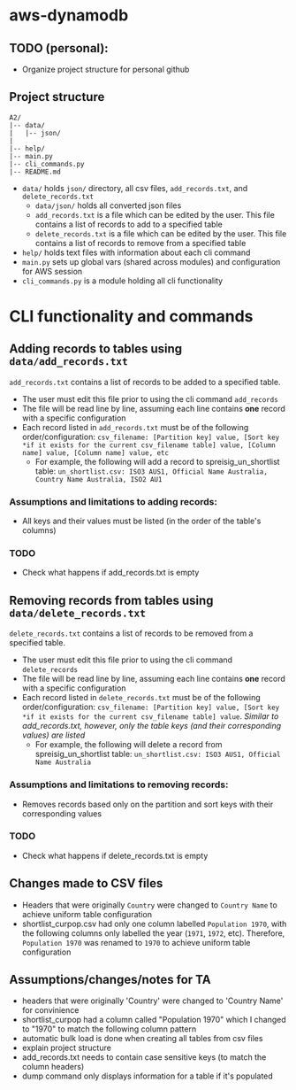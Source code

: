 # aws-dynamodb

## TODO (personal):
- Organize project structure for personal github

## Project structure
```
A2/
|-- data/
|   |-- json/
|
|-- help/
|-- main.py
|-- cli_commands.py
|-- README.md
```
- `data/` holds `json/` directory, all csv files, `add_records.txt`, and `delete_records.txt`
    - `data/json/` holds all converted json files
    - `add_records.txt` is a file which can be edited by the user. This file contains a list of records to add to a specified table
    - `delete_records.txt` is a file which can be edited by the user. This file contains a list of records to remove from a specified table
- `help/` holds text files with information about each cli command
- `main.py` sets up global vars (shared across modules) and configuration for AWS session
- `cli_commands.py` is a module holding all cli functionality

# CLI functionality and commands

## Adding records to tables using `data/add_records.txt`
`add_records.txt` contains a list of records to be added to a specified table.
- The user must edit this file prior to using the cli command `add_records`
- The file will be read line by line, assuming each line contains **one** record with a specific configuration
- Each record listed in `add_records.txt` must be of the following order/configuration: `csv_filename: [Partition key] value, [Sort key *if it exists for the current csv_filename table] value, [Column name] value, [Column name] value, etc`
    - For example, the following will add a record to spreisig_un_shortlist table: `un_shortlist.csv: ISO3 AUS1, Official Name Australia, Country Name Australia, ISO2 AU1`
### Assumptions and limitations to adding records:
- All keys and their values must be listed (in the order of the table's columns)
### TODO
- Check what happens if add_records.txt is empty

## Removing records from tables using `data/delete_records.txt`
`delete_records.txt` contains a list of records to be removed from a specified table.
- The user must edit this file prior to using the cli command `delete_records`
- The file will be read line by line, assuming each line contains **one** record with a specific configuration
- Each record listed in `delete_records.txt` must be of the following order/configuration: `csv_filename: [Partition key] value, [Sort key *if it exists for the current csv_filename table] value`. *Similar to add_records.txt, however, only the table keys (and their corresponding values) are listed*
    - For example, the following will delete a record from spreisig_un_shortlist table: `un_shortlist.csv: ISO3 AUS1, Official Name Australia`
### Assumptions and limitations to removing records:
- Removes records based only on the partition and sort keys with their corresponding values
### TODO
- Check what happens if delete_records.txt is empty

## Changes made to CSV files
- Headers that were originally `Country` were changed to `Country Name` to achieve uniform table configuration
- shortlist_curpop.csv had only one column labelled `Population 1970`, with the following columns only labelled the year (`1971`, `1972`, etc). Therefore, `Population 1970` was renamed to `1970` to achieve uniform table configuration

## Assumptions/changes/notes for TA
- headers that were originally 'Country' were changed to 'Country Name' for convinience
- shortlist_curpop had a column called "Population 1970" which I changed to "1970" to match the following column pattern
- automatic bulk load is done when creating all tables from csv files
- explain project structure
- add_records.txt needs to contain case sensitive keys (to match the column headers)
- dump command only displays information for a table if it's populated